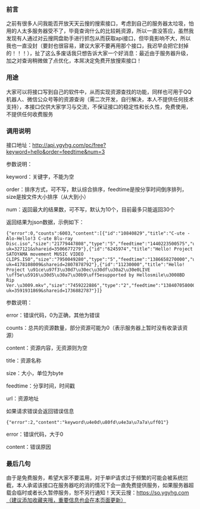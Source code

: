 ### 前言
之前有很多人问我能否开放天天云搜的搜索接口，考虑到自己的服务器太垃圾，怕用的人太多服务器受不了，毕竟查询什么的比较耗资源，所以一直没答应，虽然我发现有人通过对云搜网盘助手进行抓包从而获取api接口，但毕竟影响不大，所以我也一直没封（要封也很容易，建议大家不要再用那个接口，我迟早会把它封掉的！！！），扯了这么多废话我只想告诉大家一个好消息：最近由于服务器升级，加之对查询稍微做了点优化，本屌决定免费开放搜索接口！

<!-- more -->

### 用途
大家可以将接口写到自己的软件中，从而实现资源查找的功能，同样也可用于QQ机器人、微信公众号等的资源查询（需二次开发，自行解决，本人不提供任何技术支持），本接口仅供大家学习与交流，不保证接口的稳定性和长久性，免费使用，不提供任何收费服务

### 调用说明
接口地址：http://api.ygyhg.com/pc/free?keyword=hello&order=feedtime&num=3

参数说明：

keyword：关键字，不能为空

order：排序方式，可不写，默认综合排序，feedtime是按分享时间倒序排列，size是按文件大小排序（从大到小）

num：返回最大的结果数，可不写，默认为10个，目前最多只能返回30个

返回结果为json数据，示例如下：

```
{"error":0,"counts":6003,"content":[{"id":"10840829","title":"C-ute - Alo-Hello!3 C-ute Blu-ray Disc.iso","size":"21779447808","type":"5","feedtime":"1440223500575","url":"http:\/\/pan.baidu.com\/share\/link?uk=327121&shareid=3506677279"},{"id":"6245974","title":"Hello! Project SATOYAMA movement MUSIC VIDEO CLIPS.ISO","size":"7950049280","type":"5","feedtime":"1386658270000","url":"http:\/\/pan.baidu.com\/share\/link?uk=4178108009&shareid=2807878792"},{"id":"11230000","title":"Hello! Project \u91ce\u97f3\u30d7\u30ec\u30df\u30a2\u30e0LIVE \uff5e\u5916\u30d5\u30a7\u30b9\uff5esupported by Hellosmile\u3008BD Rip Ver.\u3009.mkv","size":"7459222886","type":"2","feedtime":"1384070580000","url":"http:\/\/pan.baidu.com\/share\/link?uk=3591931869&shareid=1736882787"}]}
```

参数说明：

error：错误代码，0为正确，其他为错误

counts：总共的资源数量，部分资源可能为0（表示服务器上暂时没有收录该资源）

content：资源内容，无资源则为空

title：资源名称

size：大小，单位为byte

feedtime：分享时间，时间戳

url：资源地址

如果请求错误会返回错误信息


```
{"error":2,"content":"keyword\u4e0d\u80fd\u4e3a\u7a7a\uff01"}
```

error：错误代码，大于0

content：错误原因

### 最后几句
由于是免费服务，希望大家不要滥用，对于单IP请求过于频繁的可能会被系统拦截，本人承诺该接口在服务器吃的消的情况下会一直免费提供服务，如果服务器超载会临时或者长久暂停服务，恕不另行通知！天天云搜：https://so.ygyhg.com（建议添加收藏夹哦，重要信息也会在本页面更新）

